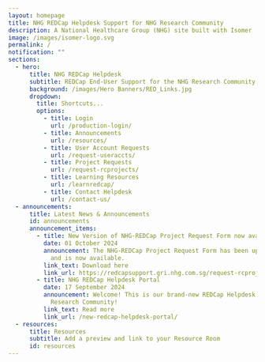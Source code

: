 ```yaml
---
layout: homepage
title: NHG REDCap Helpdesk Support for NHG Research Community
description: A National Healthcare Group (NHG) site built with Isomer
image: /images/isomer-logo.svg
permalink: /
notification: ""
sections:
  - hero:
      title: NHG REDCap Helpdesk
      subtitle: REDCap End-User Support for the NHG Research Community
      background: /images/Hero Banners/RED_Links.jpg
      dropdown:
        title: Shortcuts...
        options:
          - title: Login
            url: /production-login/
          - title: Announcements
            url: /resources/
          - title: User Account Requests
            url: /request-useraccts/
          - title: Project Requests
            url: /request-rcprojects/
          - title: Learning Resources
            url: /learnredcap/
          - title: Contact Helpdesk
            url: /contact-us/
  - announcements:
      title: Latest News & Announcements
      id: announcements
      announcement_items:
        - title: New Version of NHG-REDCap Project Request Form now available
          date: 01 October 2024
          announcement: The NHG-REDCap Project Request Form has been updated to Version 5
            and is now available.
          link_text: Download here
          link_url: https://redcapsupport.gri.nhg.com.sg/request-rcprojects/
        - title: NHG REDCap Helpdesk Portal
          date: 17 September 2024
          announcement: Welcome! This is our brand-new REDCap Helpdesk Portal for the NHG
            Research Community!
          link_text: Read more
          link_url: /new-redcap-helpdesk-portal/
  - resources:
      title: Resources
      subtitle: Add a preview and link to your Resource Room
      id: resources
---
```

